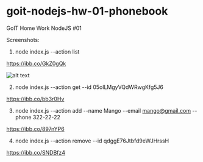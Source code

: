 # goit-nodejs-hw-01-phonebook

GoIT Home Work NodeJS #01

Screenshots:

1. node index.js --action list

https://ibb.co/GkZ0gQk

![alt text](https://ibb.co/GkZ0gQk)

2. node index.js --action get --id 05olLMgyVQdWRwgKfg5J6

https://ibb.co/bb3r0Hv

3. node index.js --action add --name Mango --email mango@gmail.com --phone 322-22-22

https://ibb.co/897nYP6

4. node index.js --action remove --id qdggE76Jtbfd9eWJHrssH

https://ibb.co/SNDBfz4
